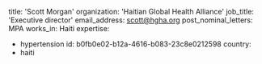 title: 'Scott Morgan'
organization: 'Haitian Global Health Alliance'
job_title: 'Executive director'
email_address: scott@hgha.org
post_nominal_letters: MPA
works_in: Haiti
expertise:
  - hypertension
id: b0fb0e02-b12a-4616-b083-23c8e0212598
country:
  - haiti
